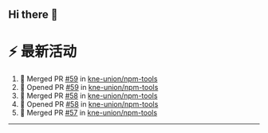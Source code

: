 ## Hi there 👋

<!--

**Here are some ideas to get you started:**

🙋‍♀️ A short introduction - what is your organization all about?
🌈 Contribution guidelines - how can the community get involved?
👩‍💻 Useful resources - where can the community find your docs? Is there anything else the community should know?
🍿 Fun facts - what does your team eat for breakfast?
🧙 Remember, you can do mighty things with the power of [Markdown](https://docs.github.com/github/writing-on-github/getting-started-with-writing-and-formatting-on-github/basic-writing-and-formatting-syntax)
-->


# ⚡ 最新活动

<!--START_SECTION:activity-->
1. 🎉 Merged PR [#59](https://github.com/kne-union/npm-tools/pull/59) in [kne-union/npm-tools](https://github.com/kne-union/npm-tools)
2. 💪 Opened PR [#59](https://github.com/kne-union/npm-tools/pull/59) in [kne-union/npm-tools](https://github.com/kne-union/npm-tools)
3. 🎉 Merged PR [#58](https://github.com/kne-union/npm-tools/pull/58) in [kne-union/npm-tools](https://github.com/kne-union/npm-tools)
4. 💪 Opened PR [#58](https://github.com/kne-union/npm-tools/pull/58) in [kne-union/npm-tools](https://github.com/kne-union/npm-tools)
5. 🎉 Merged PR [#57](https://github.com/kne-union/npm-tools/pull/57) in [kne-union/npm-tools](https://github.com/kne-union/npm-tools)
<!--END_SECTION:activity-->

---
